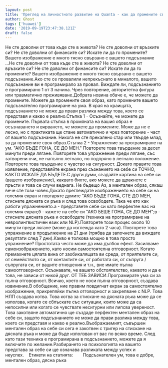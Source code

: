 ```yaml
---
layout: post
title: 'Преглед на личностното развитие на Quanta - как да промените своя образ'
author: Ghost
tags: ['huawei']
date: '2019-09-19T23:47:38.121Z'
draft: false
---
```


Не сте доволни от това къде сте в живота? Не сте доволни от връзките си? Не сте доволни от финансите си? Искате ли да го промените? Вашето изображение е много тясно свързано с вашето подсъзнание ...Не сте доволни от това къде сте в живота? Не сте доволни от връзките си? Не сте доволни от финансите си? Искате ли да го промените? Вашето изображение е много тясно свързано с вашето подсъзнание.Ако сте се провалили непрекъснато в миналото, вашето подсъзнание ви е програмирало за провал. Виждате ли, подсъзнанието е програмирано 1 от 3 начина. Чрез повторение, авторитетна фигура или травматично преживяване.Добрата новина обаче е, че можете да промените. Можете да промените своя образ, като промените вашето подсъзнателно програмиране на ума. В края на краищата, подсъзнанието не може да прави разлика между това, което се представя и какво е реално.Стъпка 1 - Осъзнайте, че можете да промените. Първата стъпка в промяната на вашия образ е осъзнаването и вярването, че можете да промените. Може да не е лесно, но с практиката ще стане автоматично и чрез повторение - част от вашето подсъзнание. Никога не сте прекалено стар или твърде млад, за да промените своя образ.Стъпка 2 - Упражнение за програмиране на ум. "АКО БЪДЕ ГОНА, СЕ ДО МЕН." Повторете това твърдение за десет минути преди лягане. Повторете това упражнение преди лягане, със затворени очи, не напълно легнало, но подпряно в легнало положение. Повторете това твърдение с чувство на сигурност. Докато правите това изявление, представяйте екрана през съзнанието на себе си ТОЧНО, КАКТО ИСКАТЕ ДА БЪДЕТЕ.С други думи, създайте картина на себе си (вашето изображение), каквато бихте, ако можете да щракнете с пръсти и това се случи веднага. Не бъдещо Аз, а ментален образ, сякаш вече сте този човек.Докато преглеждате изображението на себе си на големия екран и повтаряте думите "АКО БЪДЕ ГОНА, СТЕ ДО МЕН, стиснете дясната си ръка и след това освободете. Така че ето как работи упражнението.а - представете себе си като перфектен вас на големия екран;б - кажете на себе си "АКО БЕШЕ ГОНА, СЕ ДО МЕН";в - стиснете дясната ръка и освободете (техника на програмиране на невролингвистичен език или NLP).Повторете този процес около 10 минути преди лягане (може да изглежда като 2 часа). Повторете това упражнение в продължение на 21 дни (трябва да започнете да виждате резултати след 7 дни).Какво е толкова мощно в това просто упражнение? Простотата често може да има дълбок ефект. Засилваме самоизображението, като носим самостоятелна отговорност. Когато премахнете цялата вина от заобикалящата ви среда, от приятелите си, от семейството си, от контактите си, от работата си, от съпруга / съпругата си, от вашите отношения и т.н., вие имате пълна самоотговорност. Осъзнавате, че вашето обстоятелство, каквото и да е това, не зависи от никой друг. ОТ ТЕБ ЗАВИСИ.Програмирате ума си за пълна отговорност. Всичко, което не носи пълна отговорност, създава извинение.В обобщение, ние правим повдигнат екран за самостоятелно изображение, прикрепяйки пълна отговорност и закрепване с NLP. Това НЛП създава котва. Това котва за стискане на дясната ръка може да се използва, когато се сблъскате със ситуации, които може да са непосилни или когато се чувствате несигурни или липсва увереност. Това закотвяне автоматично ще създаде перфектен ментален образ на себе си, защото подсъзнанието не може да прави разлика между това, което си представя и какво е реално.Въображаемият, съвършен ментален образ на себе си сега е закотвен с тригер на стискане на дясната ръка и може да бъде използван от вас по всяко време. След като тази техника е програмирана в подсъзнанието, можете да я включите по желание.Разбирането на психологията на вашето представа за себе си ще означава разликата между успех и неуспех.    Етикети на статията:        Подсъзнателен ум, това е добре, ментален образ, дясна ръка
